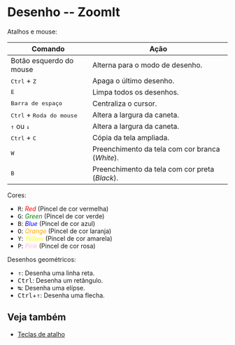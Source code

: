 # Desenho -- ZoomIt

Atalhos e mouse:

| Comando | Ação |
| --- | --- |
| Botão esquerdo do mouse | Alterna para o modo de desenho. |
| <kbd>Ctrl</kbd> + <kbd>Z</kbd> | Apaga o último desenho. |
| <kbd>E</kdb> | Limpa todos os desenhos. |
| <kbd>Barra de espaço</kbd> | Centraliza o cursor. |
| <kbd>Ctrl</kbd> + <kbd>Roda do mouse</kdb> | Altera a largura da caneta. |
| <kbd>&uarr;</kbd> ou <kbd>&darr;</kbd> | Altera a largura da caneta. |
| <kbd>Ctrl</kbd> + <kbd>C</kbd> | Cópia da tela ampliada. |
| <kbd>W</kbd> | Preenchimento da tela com cor branca (*White*). |
| <kbd>B</kbd> | Preenchimento da tela com cor preta (*Black*). |

Cores:

- <kbd>R</kbd>: <span style="color: red;">*Red*</span> (Pincel de cor vermelha)
- <kbd>G</kbd>: <span style="color: green;">*Green*</span> (Pincel de cor verde)
- <kbd>B</kbd>: <span style="color: blue;">*Blue*</span> (Pincel de cor azul)
- <kbd>O</kbd>: <span style="color: orange;">*Orange*</span> (Pincel de cor laranja)
- <kbd>Y</kbd>: <span style="color: yellow;">*Yellow*</span> (Pincel de cor amarela)
- <kbd>P</kbd>: <span style="color: pink;">*Pink*</span> (Pincel de cor rosa)
  
Desenhos geométricos:

- <kbd>&uArr;</kbd>: Desenha uma linha reta.
- <kbd>Ctrl</kbd>: Desenha um retângulo.
- <kbd>&#8633;</kbd>: Desenha uma elípse.
- <kbd>Ctrl</kbd>+<kbd>&uArr;</kbd>: Desenha uma flecha.

## Veja também

- [Teclas de atalho](atalhos.md)